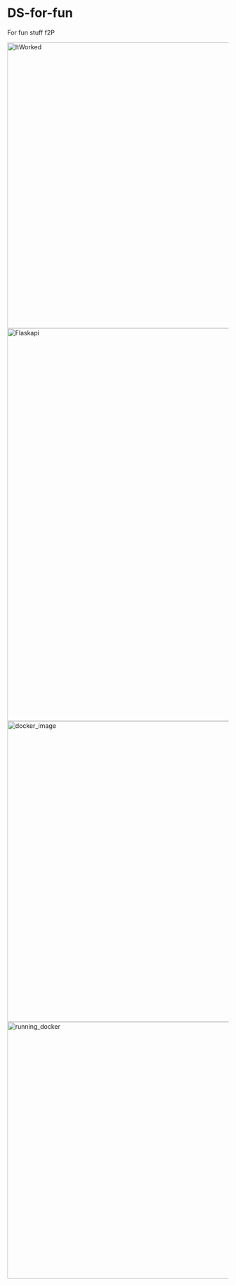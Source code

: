 # DS-for-fun
For fun stuff
f2P

<img width="649" alt="ItWorked" src="https://user-images.githubusercontent.com/110124687/185255151-53fb999c-a092-43ae-b896-18aeed9c4d00.png">
<img width="892" alt="Flaskapi" src="https://user-images.githubusercontent.com/110124687/185255155-27aa1831-8c3d-4997-b080-5f7844c64f87.png">
<img width="683" alt="docker_image" src="https://user-images.githubusercontent.com/110124687/185261587-dca65c0a-9451-40b3-947f-1ef0ffba5572.PNG">
<img width="583" alt="running_docker" src="https://user-images.githubusercontent.com/110124687/185261590-35d12f98-f4cf-4d4d-9dcb-c215a023b5bc.PNG">

